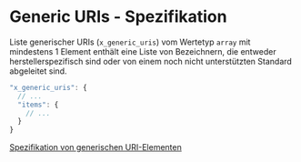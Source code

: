 # Generic URIs - Spezifikation

Liste generischer URIs (`x_generic_uris`) vom Wertetyp `array` mit mindestens 1 Element enthält eine Liste von Bezeichnern, die entweder herstellerspezifisch sind oder von einem noch nicht unterstützten Standard abgeleitet sind.

```javascript
"x_generic_uris": {
  // ...
  "items": {
    // ...
  }
}
```

[Spezifikation von generischen URI-Elementen](types/full_product_name/product_identification_helper/x_generic_uris/x_generic_uri-spec.de.md)
